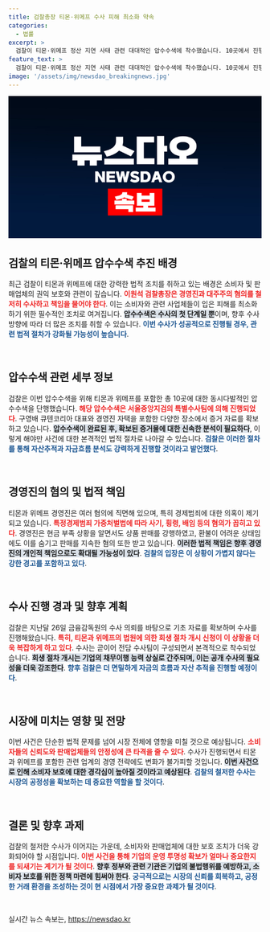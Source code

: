 ```yaml
---
title: 검찰총장 티몬·위메프 수사 피해 최소화 약속
categories:
  - 법률
excerpt: >
  검찰이 티몬·위메프 정산 지연 사태 관련 대대적인 압수수색에 착수했습니다. 10곳에서 진행 중인 이번 수사는 경영진의 사기와 횡령 혐의를 겨냥해 신속한 자산 추적을 목표로 합니다!
feature_text: >
  검찰이 티몬·위메프 정산 지연 사태 관련 대대적인 압수수색에 착수했습니다. 10곳에서 진행 중인 이번 수사는 경영진의 사기와 횡령 혐의를 겨냥해 신속한 자산 추적을 목표로 합니다!
image: '/assets/img/newsdao_breakingnews.jpg'
---
```


<p><img src="/assets/img/newsdao_breakingnews.jpg" alt="ranknews 속보" /></p>

<h2 data-ke-size="size26">검찰의 티몬·위메프 압수수색 추진 배경</h2>

<p data-ke-size="size16">최근 검찰이 티몬과 위메프에 대한 강력한 법적 조치를 취하고 있는 배경은 소비자 및 판매업체의 권익 보호와 관련이 깊습니다. <b><span style="color: #ee2323;">이원석 검찰총장은 경영진과 대주주의 혐의를 철저히 수사하고 책임을 물어야 한다</span></b>. 이는 소비자와 관련 사업체들이 입은 피해를 최소화하기 위한 필수적인 조치로 여겨집니다. <b><span style="background-color: #21538527;">압수수색은 수사의 첫 단계일 뿐</span></b>이며, 향후 수사 방향에 따라 더 많은 조치를 취할 수 있습니다. <b><span style="color: #1a5490;">이번 수사가 성공적으로 진행될 경우, 관련 법적 절차가 강화될 가능성이 높습니다</span></b>.</p>

<p data-ke-size="size16">&nbsp;</p>

<h2 data-ke-size="size26">압수수색 관련 세부 정보</h2>

<p data-ke-size="size16">검찰은 이번 압수수색을 위해 티몬과 위메프를 포함한 총 10곳에 대한 동시다발적인 압수수색을 단행했습니다. <b><span style="color: #ee2323;">해당 압수수색은 서울중앙지검의 특별수사팀에 의해 진행되었다</span></b>. 구영배 큐텐코리아 대표와 경영진 자택을 포함한 다양한 장소에서 증거 자료를 확보하고 있습니다. <b><span style="background-color: #21538527;">압수수색이 완료된 후, 확보된 증거물에 대한 신속한 분석이 필요하다</span></b>, 이렇게 해야만 사건에 대한 본격적인 법적 절차로 나아갈 수 있습니다. <b><span style="color: #1a5490;">검찰은 이러한 절차를 통해 자산추적과 자금흐름 분석도 강력하게 진행할 것이라고 발언했다</span></b>.</p>

<p data-ke-size="size16">&nbsp;</p>

<h2 data-ke-size="size26">경영진의 혐의 및 법적 책임</h2>

<p data-ke-size="size16">티몬과 위메프 경영진은 여러 혐의에 직면해 있으며, 특히 경제범죄에 대한 의혹이 제기되고 있습니다. <b><span style="color: #ee2323;">특정경제범죄 가중처벌법에 따라 사기, 횡령, 배임 등의 혐의가 꼽히고 있다</span></b>. 경영진은 현금 부족 상황을 알면서도 상품 판매를 강행하였고, 환불이 어려운 상태임에도 이를 숨기고 판매를 지속한 혐의 또한 받고 있습니다. <b><span style="background-color: #21538527;">이러한 법적 책임은 향후 경영진의 개인적 책임으로도 확대될 가능성이 있다</span></b>. <b><span style="color: #1a5490;">검찰의 입장은 이 상황이 가볍지 않다는 강한 경고를 포함하고 있다</span></b>.</p>

<p data-ke-size="size16">&nbsp;</p>

<h2 data-ke-size="size26">수사 진행 경과 및 향후 계획</h2>

<p data-ke-size="size16">검찰은 지난달 26일 금융감독원의 수사 의뢰를 바탕으로 기초 자료를 확보하며 수사를 진행해왔습니다. <b><span style="color: #ee2323;">특히, 티몬과 위메프의 법원에 의한 회생 절차 개시 신청이 이 상황을 더욱 복잡하게 하고 있다</span></b>. 수사는 곧이어 전담 수사팀이 구성되면서 본격적으로 착수되었습니다. <b><span style="background-color: #21538527;">회생 절차 개시는 기업의 채무이행 능력 상실로 간주되며, 이는 공개 수사의 필요성을 더욱 강조한다</span></b>. <b><span style="color: #1a5490;">향후 검찰은 더 면밀하게 자금의 흐름과 자산 추적을 진행할 예정이다</span></b>.</p>

<p data-ke-size="size16">&nbsp;</p>

<h2 data-ke-size="size26">시장에 미치는 영향 및 전망</h2>

<p data-ke-size="size16">이번 사건은 단순한 법적 문제를 넘어 시장 전체에 영향을 미칠 것으로 예상됩니다. <b><span style="color: #ee2323;">소비자들의 신뢰도와 판매업체들의 안정성에 큰 타격을 줄 수 있다</span></b>. 수사가 진행되면서 티몬과 위메프를 포함한 관련 업계의 경영 전략에도 변화가 불가피할 것입니다. <b><span style="background-color: #21538527;">이번 사건으로 인해 소비자 보호에 대한 경각심이 높아질 것이라고 예상된다</span></b>. <b><span style="color: #1a5490;">검찰의 철저한 수사는 시장의 공정성을 확보하는 데 중요한 역할을 할 것이다</span></b>.</p>

<p data-ke-size="size16">&nbsp;</p>

<h2 data-ke-size="size26">결론 및 향후 과제</h2>

<p data-ke-size="size16">검찰의 철저한 수사가 이어지는 가운데, 소비자와 판매업체에 대한 보호 조치가 더욱 강화되어야 할 시점입니다. <b><span style="color: #ee2323;">이번 사건을 통해 기업의 운영 투명성 확보가 얼마나 중요한지를 되새기는 계기가 될 것이다</span></b>. <b><span style="background-color: #21538527;">향후 정부와 관련 기관은 기업의 불법행위를 예방하고, 소비자 보호를 위한 정책 마련에 힘써야 한다</span></b>. <b><span style="color: #1a5490;">궁극적으로는 시장의 신뢰를 회복하고, 공정한 거래 환경을 조성하는 것이 현 시점에서 가장 중요한 과제가 될 것이다</span></b>.</p>

<p data-ke-size="size16">&nbsp;</p>
실시간 뉴스 속보는, <a href="https://newsdao.kr" rel="dofollow">https://newsdao.kr</a>


